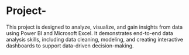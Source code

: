# Project-
This project is designed to analyze, visualize, and gain insights from data using Power BI and Microsoft Excel. It demonstrates end-to-end data analysis skills, including data cleaning, modeling, and creating interactive dashboards to support data-driven decision-making.

